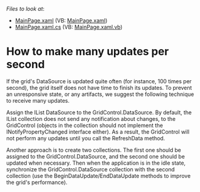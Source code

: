 <!-- default file list -->
*Files to look at*:

* [MainPage.xaml](./CS/ManualDataUpdates/MainPage.xaml) (VB: [MainPage.xaml](./VB/ManualDataUpdates/MainPage.xaml))
* [MainPage.xaml.cs](./CS/ManualDataUpdates/MainPage.xaml.cs) (VB: [MainPage.xaml.vb](./VB/ManualDataUpdates/MainPage.xaml.vb))
<!-- default file list end -->
# How to make many updates per second


<p>If the grid's DataSource is updated quite often (for instance, 100 times per second), the grid itself does not have time to finish its updates. To prevent an unresponsive state, or any artifacts, we suggest the following technique to receive many updates.</p><p>Assign the IList DataSource to the GridControl.DataSource. By default, the IList collection does not send any notification about changes, to the GridControl (objects in the collection should not implement the INotifyPropertyChanged interface either). As a result, the GridControl will not perform any updates until you call the RefreshData method.</p><p>Another approach is to create two collections. The first one should be assigned to the GridControl.DataSource, and the second one should be updated when necessary. Then when the application is in the idle state, synchronize the GridControl.DataSource collection with the second collection (use the BeginDataUpdate/EndDataUpdate methods to improve the grid's performance).</p>

<br/>


